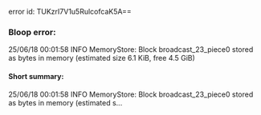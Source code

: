 error id: TUKzrI7V1u5RulcofcaK5A==
### Bloop error:

25/06/18 00:01:58 INFO MemoryStore: Block broadcast_23_piece0 stored as bytes in memory (estimated size 6.1 KiB, free 4.5 GiB)
#### Short summary: 

25/06/18 00:01:58 INFO MemoryStore: Block broadcast_23_piece0 stored as bytes in memory (estimated s...